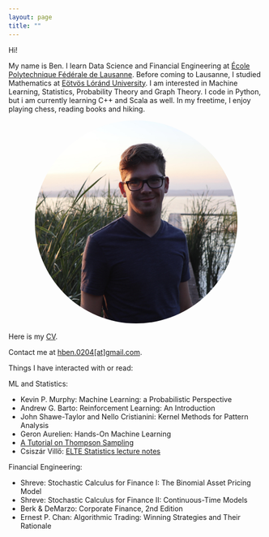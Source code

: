 ```yaml
---
layout: page
title: ""
---
```



Hi!

My name is Ben. I learn Data Science and Financial Engineering at [École Polytechnique Fédérale de Lausanne](https://www.epfl.ch/en/). Before coming to Lausanne, I studied Mathematics at [Eötvös Lóránd University](https://www.elte.hu/en/). I am interested in Machine Learning, Statistics, Probability Theory and Graph Theory. I code in Python, but i am currently learning C++ and Scala as well. In my freetime, I enjoy playing chess, reading books and hiking.

<center>
<style>.roundimg {border-radius: 50%;}</style>
<img src="profile_pic.jpg" alt="Avatar" width=400 class="roundimg">
</center>

Here is my <a href="./CV_2021_12.pdf" target="blank">CV</a>.

Contact me at <a href="mailto:hben.0204@gmail.com" target="_top">hben.0204[at]gmail.com</a>.

Things I have interacted with or read:

ML and Statistics:
- Kevin P. Murphy: Machine Learning: a Probabilistic Perspective
- Andrew G. Barto: Reinforcement Learning: An Introduction
- John Shawe-Taylor and Nello Cristianini: Kernel Methods for Pattern Analysis
- Geron Aurelien: Hands-On Machine Learning
- [A Tutorial on Thompson Sampling](https://web.stanford.edu/~bvr/pubs/TS_Tutorial.pdf)
- Csiszár Villő: [ELTE Statistics lecture notes](http://csvillo.web.elte.hu/mtval2/stat.pdf)

Financial Engineering:
- Shreve: Stochastic Calculus for Finance I: The Binomial Asset Pricing Model
- Shreve: Stochastic Calculus for Finance II: Continuous-Time Models
- Berk & DeMarzo: Corporate Finance, 2nd Edition 
- Ernest P. Chan: Algorithmic Trading: Winning Strategies and Their Rationale
